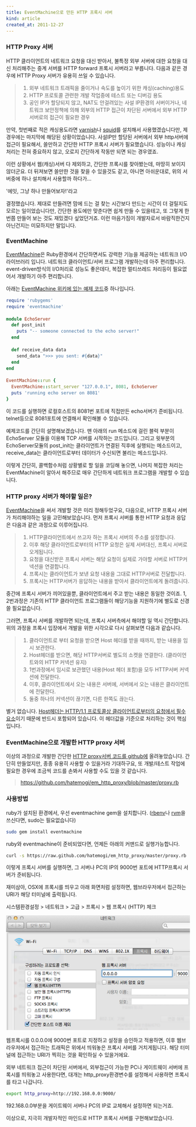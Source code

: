 ```yaml
---
title: EventMachine으로 만든 HTTP 프록시 서버
kind: article
created_at: 2011-12-27
---
```


### HTTP Proxy 서버

HTTP 클라이언트의 네트워크 요청을 대신 받아서, 불특정 외부 서버에 대한 요청을 대신 처리해주는 중계 서버를 HTTP forward 프록시 서버라고 부릅니다. 다음과 같은 경우에 HTTP Proxy 서버가 유용히 쓰일 수 있습니다.


> 1. 외부 네트워크 트래픽을 줄이거나 속도를 높이기 위한 캐싱(caching)용도
> 1. HTTP 프로토콜 관련한 개발 작업중에 테스트 또는 디버깅 용도
> 1. 공인 IP가 할당되지 않고, NAT도 안걸려있는 사설 IP환경의 서버이거나, 네트워크 보안정책에 의해 외부의 HTTP 접근이 차단된 서버에서 외부 HTTP서버로의 접근이 필요한 경우

만약, 첫번째로 적은 캐싱용도라면 [varnish](https://www.varnish-cache.org/)나 [squid](http://www.squid-cache.org/)를 설치해서 사용했겠습니다만, 제 경우에는 마지막에 해당된 상황이었습니다. 사설IP만 할당된 서버에서 외부 http서버에 접근이 필요해서, 쓸만하고 간단한 HTTP 프록시 서버가 필요했습니다. 성능이나 캐싱처리는 전혀 중요하지 않고, 오로지 간단하게 작동만 되면 되는 경우였죠. 

이런 상황에서 웹(캐싱)서버 다 제외하고, 간단한 프록시를 찾아봤는데, 마땅히 보이지 않더군요. 더 뒤져보면 쓸만한 것을 찾을 수 있을것도 같고, 아니면 아쉬운대로, 위의 서버중에 하나 설치해서 사용할까 하다가...

'에잇, 그냥 하나 만들어보자!'라고

결정했습니다. 제대로 만들려면 맘에 드는 걸 찾는 시간보다 만드는 시간이 더 걸릴지도 모르는 일이었습니다만, 간단한 용도에만 맞춘다면 쉽게 만들 수 있을테고, 또 그렇게 한번쯤 만들어 보는 것도 재밌겠다 싶었던거죠. 이런 마음가짐이 개발자로서 바람직한건지 아닌건지는 미묘하지만 말입니다.

### EventMachine

[EventMachine](http://rubyeventmachine.com/)은 Ruby환경에서 간단하면서도 강력한 기능을 제공하는 네트워크 I/O라이브러리 입니다. 네트워크 클라이언트/서버 프로그램 개발하는데 아주 편리합니다. event-driven방식의 I/O처리로 성능도 좋은데다, 복잡한 멀티쓰레드 처리등이 필요없어서 개발하기 아주 편리합니다. 

아래는 [EventMachine 위키에 있는 예제 코드](https://github.com/eventmachine/eventmachine/wiki/Code-Snippets)중 하나입니다. 

```ruby
require 'rubygems'
require 'eventmachine'

module EchoServer
  def post_init
    puts "-- someone connected to the echo server!"
  end

  def receive_data data
    send_data ">>> you sent: #{data}"
  end
end

EventMachine::run {
  EventMachine::start_server "127.0.0.1", 8081, EchoServer
  puts 'running echo server on 8081'
}
```

이 코드를 실행하면 로컬호스트의 8081번 포트에 직접만든 echo서버가 준비됩니다. telnet등으로 8081포트에 연결해서 확인해볼 수 있습니다. 

예제코드를 간단히 설명해보겠습니다. 맨 아래의 run 메소드에 걸린 블럭 부분이 EchoServer 모듈을 이용해 TCP 서버를 시작하는 코드입니다. 그리고 윗부분의 EchoServer모듈의 post\_init는 클라이언트가 연결된 직후에 실행되는 메소드이고, receive_data는 클라이언트로부터 데이터가 수신되면 불리는 메소드입니다. 

이렇게 간단히, 콜백함수처럼 상황별로 할 일을 코딩해 놓으면, 나머지 복잡한 처리는 EventMachine이 알아서 해주므로 매우 간단하게 네트워크 프로그램을 개발할 수 있습니다. 

### HTTP proxy 서버가 해야할 일은?

[EventMachine](http://rubyeventmachine.com/)을 써서 개발할 것은 미리 정해두었구요, 다음으로, HTTP 프록시 서버가 처리해야하는 일을 고민해보았습니다. 먼저 프록시 서버를 통한 HTTP 요청과 응답은 다음과 같은 과정으로 이루어집니다. 

> 1. HTTP클라이언트에서 쓰고자 하는 프록시 서버의 주소를 설정합니다.
> 1. 이후 해당 클라이언트로부터의 HTTP 요청은 실제 서버대신, 프록시 서버로 오게됩니다. 
> 1. 요청을 대신받은 프록시 서버는 해당 요청이 실제로 가야할 서버로 HTTP커넥션을 연결합니다.
> 1. 프록시는 클라이언트가 보낸 요청 내용을 그대로 HTTP서버로 전달합니다. 
> 1. 프록시는 HTTP서버가 응답하는 내용을 받아서 클라이언트에게 돌려줍니다. 
 
중간에 프록시 서버가 끼어있을뿐, 클라이언트에서 주고 받는 내용은 동일한 것이죠. 1, 2번과정은 기존의 HTTP 클라이언트 프로그램들이 해당기능을 지원하기에 별도로 신경쓸 필요없습니다.

그러면, 프록시 서버를 개발하면 되는데, 프록시 서버측에서 해야할 일 역시 간단합니다. 위의 과정을 프록시 입장에서 개발을 위한 시각으로 다시 살펴보면 다음과 같습니다.

> 1. 클라이언트로 부터 요청을 받으면 Host 헤더를 받을 때까지, 받는 내용을 임시 보관한다. 
> 1. Host헤더를 받으면, 해당 HTTP서버로 별도의 소켓을 연결한다. (클라이언트와의 HTTP 커넥션 유지)
> 1. 1번과정에서 임시로 보관했던 내용(Host 헤더 포함)을 모두 HTTP서버 커넥션에 전달한다.
> 1. 이후, 클라이언트에서 오는 내용은 서버에, 서버에서 오는 내용은 클라이언트에 전달한다.
> 1. 둘중 하나의 커넥션이 끊기면, 다른 한쪽도 끊는다.

별거 없습니다. [Host헤더는 HTTP/1.1 프로토콜상 클라이언트로부터의 요청에서 필수 요소](http://www.w3.org/Protocols/rfc2616/rfc2616-sec14.html#sec14.23)이기 때문에 반드시 포함되어 있습니다. 이 헤더값을 기준으로 처리하는 것이 핵심입니다.

### EventMachine으로 개발한 HTTP proxy 서버

이상의 과정으로 개발한 간단한 [HTTP proxy서버 코드를 github에](https://github.com/hatemogi/em_http_proxy/blob/master/proxy.rb) 올려놓았습니다. 간단히 만들었지만, 종종 유용히 사용할 수 있을거라 기대하구요, 또 개발/테스트 작업에 필요한 경우에 조금씩 코드를 손봐서 사용할 수도 있을 것 같습니다.

> <https://github.com/hatemogi/em_http_proxy/blob/master/proxy.rb>

### 사용방법

ruby가 설치된 환경에서, 우선 eventmachine gem을 설치합니다.
([rbenv](https://github.com/sstephenson/rbenv)나 [rvm](http://beginrescueend.com/)을 쓰신다면, sudo는 필요없습니다)

```sh
sudo gem install eventmachine
```

ruby와 eventmachine이 준비되었다면, 언제든 아래의 커맨드로 실행가능합니다.

```sh
curl -s https://raw.github.com/hatemogi/em_http_proxy/master/proxy.rb | ruby
```

이렇게 프록시 서버를 실행하면, 그 서버나 PC의 IP의 9000번 포트에 HTTP프록시 서버가 준비됩니다.

재미삼아, OSX에 프록시를 띄우고 아래 화면처럼 설정하면, 웹브라우저에서 접근하는 URI가 해당 터미널에 출력됩니다.
 
시스템환경설정 > 네트워크 > 고급 > 프록시 > 웹 프록시 (HTTP) 체크

![OSX에서 웹프록시 설정](/img/em_http_proxy/proxy_setting.png)

웹프록시를 0.0.0.0에 9000번 포트로 지정하고 설정을 승인하고 적용하면, 이후 웹브라우저에서 접근하는 트래픽은 위에서 띄워놓은 프록시 서버를 거치게됩니다. 해당 터미널에 접근하는 URI가 찍히는 것을 확인하실 수 있을거에요. 

외부 네트워크 접근이 차단된 서버에서, 외부접근이 가능한 PC나 게이트웨이 서버에 프록시를 띄워놓고 사용한다면, 대개는 http_proxy환경변수를 설정해서 사용하면 프록시를 타고 나갑니다.

```sh
export http_proxy=http://192.168.0.0:9000/
```

192.168.0.0부분을 게이트웨이 서버나 PC의 IP로 교체해서 설정하면 되는거죠.

이상으로, 지극히 개발자적인 마인드로 HTTP 프록시 서버를 구현해보았습니다. 



